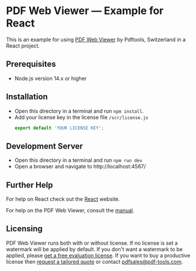 # PDF Web Viewer — Example for React

This is an example for using [PDF Web Viewer](https://www.pdf-tools.com/products/viewing-printing/pdf-web-viewer/) by Pdftools, Switzerland in a React project.

## Prerequisites

- Node.js version 14.x or higher

## Installation

- Open this directory in a terminal and run `npm install`.
- Add your license key in the license file `/scr/license.js`
  ```javascript
  export default 'YOUR LICENSE KEY';
  ```

## Development Server

- Open this directory in a terminal and run `npm run dev`
- Open a browser and navigate to http://localhost:4567/

## Further Help

For help on React check out the [React](https://reactjs.org/) website.

For help on the PDF Web Viewer, consult the [manual](https://www.pdf-tools.com/public/downloads/manuals/PdfWebViewer.pdf).

## Licensing

PDF Web Viewer runs both with or without license. If no license is set a watermark will be applied by default. If you don't want a watermark to be applied, please [get a free evaluation license](https://www.pdf-tools.com/free-trial/?product_code=_VIEWWEB). If you want to buy a productive license then [request a tailored quote](https://www.pdf-tools.com/contact/?product_code=_VIEWWEB) or contact pdfsales@pdf-tools.com.
